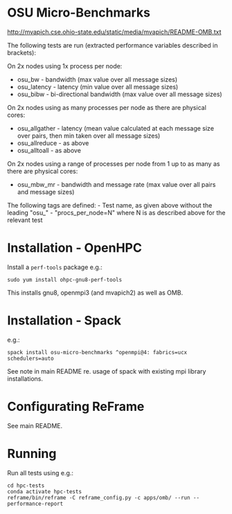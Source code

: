# OSU Micro-Benchmarks

http://mvapich.cse.ohio-state.edu/static/media/mvapich/README-OMB.txt

The following tests are run (extracted performance variables described in brackets):

On 2x nodes using 1x process per node:
- osu_bw - bandwidth (max value over all message sizes)
- osu_latency - latency (min value over all message sizes)
- osu_bibw - bi-directional bandwidth (max value over all message sizes)

On 2x nodes using as many processes per node as there are physical cores:
- osu_allgather - latency (mean value calculated at each message size over pairs, then min taken over all message sizes)
- osu_allreduce - as above
- osu_alltoall - as above

On 2x nodes using a range of processes per node from 1 up to as many as there are physical cores:
- osu_mbw_mr - bandwidth and message rate (max value over all pairs and message sizes)

The following tags are defined:
    - Test name, as given above without the leading "osu_"
    - "procs_per_node=N" where N is as described above for the relevant test

# Installation - OpenHPC

Install a `perf-tools` package e.g.:

    sudo yum install ohpc-gnu8-perf-tools

This installs gnu8, openmpi3 (and mvapich2) as well as OMB.

# Installation - Spack

e.g.:

    spack install osu-micro-benchmarks ^openmpi@4: fabrics=ucx schedulers=auto

See note in main README re. usage of spack with existing mpi library installations.

# Configurating ReFrame

See main README.

# Running
Run all tests using e.g.:
        
    cd hpc-tests
    conda activate hpc-tests
    reframe/bin/reframe -C reframe_config.py -c apps/omb/ --run --performance-report
